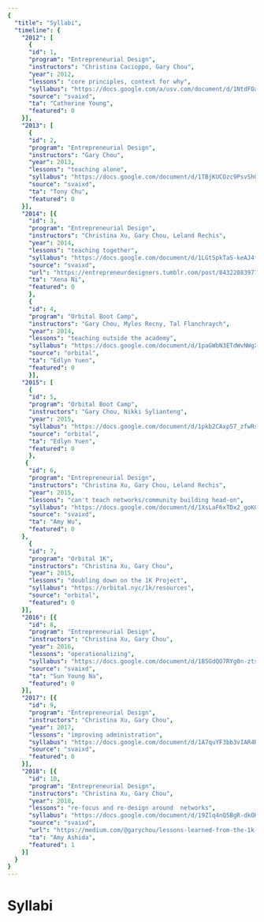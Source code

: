 ```yaml
---
{
  "title": "Syllabi",
  "timeline": {
    "2012": [
      {
      "id": 1,
      "program": "Entrepreneurial Design",
      "instructors": "Christina Cacioppo, Gary Chou",
      "year": 2012,
      "lessons": "core principles, context for why",
      "syllabus": "https://docs.google.com/a/usv.com/document/d/1NtdFOaccPwq1Ja4x5xMwgBpla26uALk7U7jiSW-o6G0/preview",
      "source": "svaixd",
      "ta": "Catherine Young",
      "featured": 0
    }],
    "2013": [
      {
      "id": 2,
      "program": "Entrepreneurial Design",
      "instructors": "Gary Chou",
      "year": 2013,
      "lessons": "teaching alone",
      "syllabus": "https://docs.google.com/document/d/1TBjKUCOzc9PsvShQUw2jk5SW0g3HkXaAj_2gUSmKylk/preview",
      "source": "svaixd",
      "ta": "Tony Chu",
      "featured": 0
    }],
    "2014": [{
      "id": 3,
      "program": "Entrepreneurial Design",
      "instructors": "Christina Xu, Gary Chou, Leland Rechis",
      "year": 2014,
      "lessons": "teaching together",
      "syllabus": "https://docs.google.com/document/d/1LGtSpkTaS-keAJ4f6fwgHg78uftmBHK9Ebf87Ht9z6s/edit",
      "source": "svaixd",
      "url": "https://entrepreneurdesigners.tumblr.com/post/84322083977/entrepreneurial-hurdles",
      "ta": "Xena Ni",
      "featured": 0
      },
      {
      "id": 4,
      "program": "Orbital Boot Camp",
      "instructors": "Gary Chou, Myles Recny, Tal Flanchraych",
      "year": 2014,
      "lessons": "teaching outside the academy",
      "syllabus": "https://docs.google.com/document/d/1paGWbN3ETdWvNWgXMKw4OE2Usy3WCgIXUt5S-2OU4P4/edit",
      "source": "orbital",
      "ta": "Edlyn Yuen",
      "featured": 0
      }],
    "2015": [
      {
      "id": 5,
      "program": "Orbital Boot Camp",
      "instructors": "Gary Chou, Nikki Sylianteng",
      "year": 2015,
      "syllabus": "https://docs.google.com/document/d/1pkb2CAxp57_zfwRsfm_FD8NqPQm1HR8PN62ZUStTSG4/edit",
      "source": "orbital",
      "ta": "Edlyn Yuen",
      "featured": 0
      },
     {
      "id": 6,
      "program": "Entrepreneurial Design",
      "instructors": "Christina Xu, Gary Chou, Leland Rechis",
      "year": 2015,
      "lessons": "can't teach networks/community building head-on",
      "syllabus": "https://docs.google.com/document/d/1XsLaF6xTDx2_goKGdhRNbsZybkz0kQmP6EKEcuHnEes/preview",
      "source": "svaixd",
      "ta": "Amy Wu",
      "featured": 0
    },
      {
      "id": 7,
      "program": "Orbital 1K",
      "instructors": "Christina Xu, Gary Chou",
      "year": 2015,
      "lessons": "doubling down on the 1K Project",
      "syllabus": "https://orbital.nyc/1k/resources",
      "source": "orbital",
      "featured": 0
    }],
    "2016": [{
      "id": 8,
      "program": "Entrepreneurial Design",
      "instructors": "Christina Xu, Gary Chou",
      "year": 2016,
      "lessons": "operationalizing",
      "syllabus": "https://docs.google.com/document/d/1BSGdQO7RYg0n-zts1oIxt42Qj_FcMKheuJrnT-jb3Z0/",
      "source": "svaixd",
      "ta": "Sun Young Na",
      "featured": 0
    }],
    "2017": [{
      "id": 9,
      "program": "Entrepreneurial Design",
      "instructors": "Christina Xu, Gary Chou",
      "year": 2017,
      "lessons": "improving administration",
      "syllabus": "https://docs.google.com/document/d/1A7quYF3bb3vIAR4RI2lD7B1PlPVBdKlR6b7Kl9cBjx0/edit",
      "source": "svaixd",
      "featured": 0
    }],
    "2018": [{
      "id": 10,
      "program": "Entrepreneurial Design",
      "instructors": "Christina Xu, Gary Chou",
      "year": 2018,
      "lessons": "re-focus and re-design around  networks",
      "syllabus": "https://docs.google.com/document/d/19Zlq4nQ5BgR-dkOKGqLua7fLkblcLksCNeHnJPkQlvQ/edit",
      "source": "svaixd",
      "url": "https://medium.com/@garychou/lessons-learned-from-the-1k-challenge-eb9fc6568be0",
      "ta": "Amy Ashida",
      "featured": 1
    }]
  }
}
---
```


# Syllabi

<Materials :links="$page.frontmatter.timeline"/>
